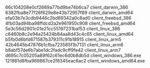 66c104208e0cf2669a77bd9be74b6ca7  client_darwin_386
6382fba8e77f26f629e8e43b72957f89  client_darwin_amd64
efa03b7e3cdb9446c2bd89342a0c8ad0  client_freebsd_386
4fb03ad94ba98ffdcd2a2e961950c908  client_freebsd_amd64
5e3c56d2901c01e21cc55197231baf53  client_linux_386
c6460b8c2e94a25424b84aa8d43c4c65  client_linux_amd64
b5fb0d6bfd671587b379311c91b18915  client_linux_arm5
42b4645b47876b1cfba723585f1b7131  client_linux_arm6
b8abf57de6b7abe1dc2fadc9cff9fe42  client_linux_arm7
d695c7c05205a89f62c61ec6d0b8db5d  client_windows_386.exe
121981d8fba969867ce2f8345eac6ac2  client_windows_amd64.exe
